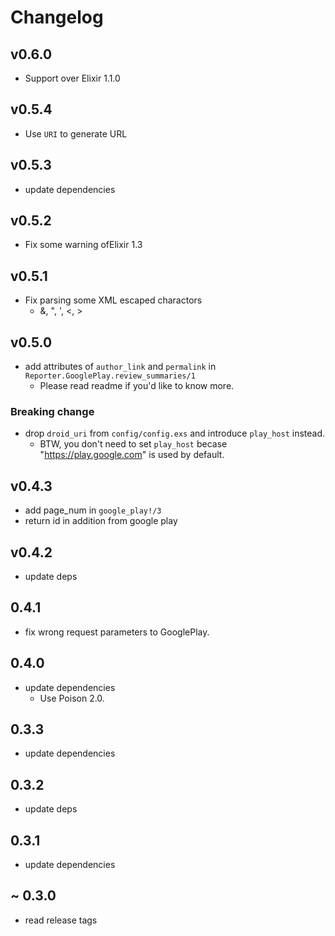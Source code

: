 # Changelog
## v0.6.0
- Support over Elixir 1.1.0

## v0.5.4
- Use `URI` to generate URL

## v0.5.3
- update dependencies

## v0.5.2
- Fix some warning ofElixir 1.3

## v0.5.1
- Fix parsing some XML escaped charactors
    - &, ", ', <, >

## v0.5.0
- add attributes of `author_link` and `permalink` in `Reporter.GooglePlay.review_summaries/1`
    - Please read readme if you'd like to know more.

### Breaking change
- drop `droid_uri` from `config/config.exs` and introduce `play_host` instead.
    - BTW, you don't need to set `play_host` becase "https://play.google.com" is used by default.

## v0.4.3
- add page_num in `google_play!/3`
- return id in addition from google play

## v0.4.2
- update deps

## 0.4.1
- fix wrong request parameters to GooglePlay.

## 0.4.0
- update dependencies
    - Use Poison 2.0.

## 0.3.3
- update dependencies

## 0.3.2
- update deps

## 0.3.1
- update dependencies

## ~ 0.3.0
- read release tags
